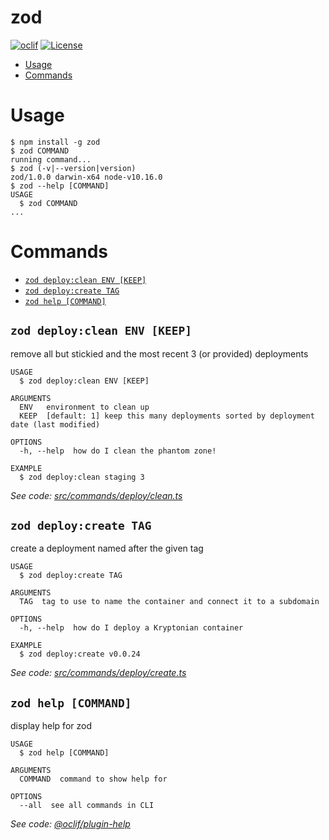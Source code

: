 zod
===



[![oclif](https://img.shields.io/badge/cli-oclif-brightgreen.svg)](https://oclif.io)
[![License](https://img.shields.io/npm/l/zod.svg)](https://github.com/joe307bad/https://github.com/xura/scripts/blob/master/package.json)

<!-- toc -->
* [Usage](#usage)
* [Commands](#commands)
<!-- tocstop -->
# Usage
<!-- usage -->
```sh-session
$ npm install -g zod
$ zod COMMAND
running command...
$ zod (-v|--version|version)
zod/1.0.0 darwin-x64 node-v10.16.0
$ zod --help [COMMAND]
USAGE
  $ zod COMMAND
...
```
<!-- usagestop -->
# Commands
<!-- commands -->
* [`zod deploy:clean ENV [KEEP]`](#zod-deployclean-env-keep)
* [`zod deploy:create TAG`](#zod-deploycreate-tag)
* [`zod help [COMMAND]`](#zod-help-command)

## `zod deploy:clean ENV [KEEP]`

remove all but stickied and the most recent 3 (or provided) deployments

```
USAGE
  $ zod deploy:clean ENV [KEEP]

ARGUMENTS
  ENV   environment to clean up
  KEEP  [default: 1] keep this many deployments sorted by deployment date (last modified)

OPTIONS
  -h, --help  how do I clean the phantom zone!

EXAMPLE
  $ zod deploy:clean staging 3
```

_See code: [src/commands/deploy/clean.ts](https://github.com/xura/scripts/blob/v1.0.0/src/commands/deploy/clean.ts)_

## `zod deploy:create TAG`

create a deployment named after the given tag

```
USAGE
  $ zod deploy:create TAG

ARGUMENTS
  TAG  tag to use to name the container and connect it to a subdomain

OPTIONS
  -h, --help  how do I deploy a Kryptonian container

EXAMPLE
  $ zod deploy:create v0.0.24
```

_See code: [src/commands/deploy/create.ts](https://github.com/xura/scripts/blob/v1.0.0/src/commands/deploy/create.ts)_

## `zod help [COMMAND]`

display help for zod

```
USAGE
  $ zod help [COMMAND]

ARGUMENTS
  COMMAND  command to show help for

OPTIONS
  --all  see all commands in CLI
```

_See code: [@oclif/plugin-help](https://github.com/oclif/plugin-help/blob/v2.2.1/src/commands/help.ts)_
<!-- commandsstop -->
